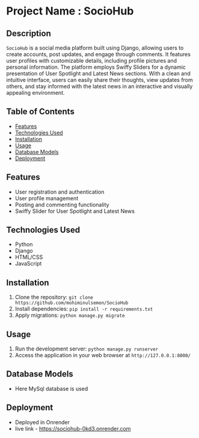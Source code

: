 # Project Name : SocioHub

## Description
`SocioHub`  is a social media platform built using Django, allowing users to create accounts, post updates, and engage through comments. It features user profiles with customizable details, including profile pictures and personal information. The platform employs Swiffy Sliders for a dynamic presentation of User Spotlight and Latest News sections. With a clean and intuitive interface, users can easily share their thoughts, view updates from others, and stay informed with the latest news in an interactive and visually appealing environment. 
<br>


## Table of Contents
- [Features](#features)
- [Technologies Used](#technologies-used)
- [Installation](#installation)
- [Usage](#usage)
- [Database Models](#database-models)
- [Deployment](#deployment)

## Features
- User registration and authentication
- User profile management
- Posting and commenting functionality
- Swiffy Slider for User Spotlight and Latest News


## Technologies Used
- Python
- Django
- HTML/CSS
- JavaScript 


## Installation
1. Clone the repository: `git clone https://github.com/mohiminulsemon/SocioHub`
2. Install dependencies: `pip install -r requirements.txt`
3. Apply migrations: `python manage.py migrate`

## Usage
1. Run the development server: `python manage.py runserver`
2. Access the application in your web browser at `http://127.0.0.1:8000/`

## Database Models
- Here MySql database is used

## Deployment
- Deployed in Onrender
- live link - https://sociohub-0kd3.onrender.com


